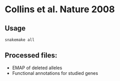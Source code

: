 # Collins et al. Nature 2008

## Usage
    snakemake all

## Processed files:

- EMAP of deleted alleles
- Functional annotations for studied genes
